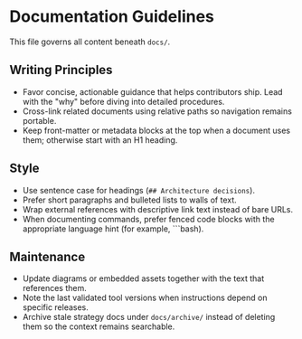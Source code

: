 # Documentation Guidelines

This file governs all content beneath `docs/`.

## Writing Principles
- Favor concise, actionable guidance that helps contributors ship. Lead with the "why" before diving into detailed procedures.
- Cross-link related documents using relative paths so navigation remains portable.
- Keep front-matter or metadata blocks at the top when a document uses them; otherwise start with an H1 heading.

## Style
- Use sentence case for headings (`## Architecture decisions`).
- Prefer short paragraphs and bulleted lists to walls of text.
- Wrap external references with descriptive link text instead of bare URLs.
- When documenting commands, prefer fenced code blocks with the appropriate language hint (for example, ```bash).

## Maintenance
- Update diagrams or embedded assets together with the text that references them.
- Note the last validated tool versions when instructions depend on specific releases.
- Archive stale strategy docs under `docs/archive/` instead of deleting them so the context remains searchable.
